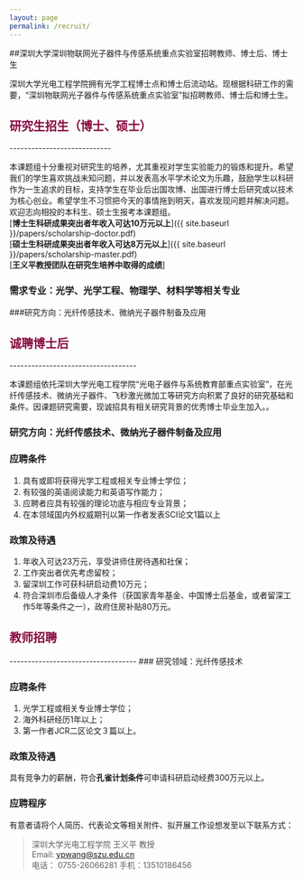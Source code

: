 ```yaml
---
layout: page
permalink: /recruit/
---
```


##深圳大学深圳物联网光子器件与传感系统重点实验室招聘教师、博士后、博士生

深圳大学光电工程学院拥有光学工程博士点和博士后流动站。现根据科研工作的需要，“深圳物联网光子器件与传感系统重点实验室”拟招聘教师、博士后和博士生。

<h2 style="color: #870A40;">研究生招生（博士、硕士）</h2>
----------------------------

本课题组十分重视对研究生的培养，尤其重视对学生实验能力的锻炼和提升。希望我们的学生喜欢挑战未知问题，并以发表高水平学术论文为乐趣，鼓励学生以科研作为一生追求的目标，支持学生在毕业后出国攻博、出国进行博士后研究或以技术为核心创业。希望学生不习惯把今天的事情拖到明天，喜欢发现问题并解决问题。欢迎志向相投的本科生、硕士生报考本课题组。<br>
[**博士生科研成果突出者年收入可达10万元以上**]({{ site.baseurl }}/papers/scholarship-doctor.pdf)<br>
[**硕士生科研成果突出者年收入可达8万元以上**]({{ site.baseurl }}/papers/scholarship-master.pdf)<br>
[**王义平教授团队在研究生培养中取得的成绩**]<br>

### 需求专业：光学、光学工程、物理学、材料学等相关专业

###研究方向：光纤传感技术、微纳光子器件制备及应用

<h2 style="color: #870A40;">诚聘博士后</h2>
-----------------------------------

本课题组依托深圳大学光电工程学院“光电子器件与系统教育部重点实验室”，在光纤传感技术、微纳光子器件、飞秒激光微加工等研究方向积累了良好的研究基础和条件。因课题研究需要，现诚招具有相关研究背景的优秀博士毕业生加入。。

### 研究方向：光纤传感技术、微纳光子器件制备及应用

### 应聘条件
  
  1. 具有或即将获得光学工程或相关专业博士学位；
  2. 有较强的英语阅读能力和英语写作能力；
  3. 应聘者应具有较强的理论功底与相应专业背景；
  4. 在本领域国内外权威期刊以第一作者发表SCI论文1篇以上
  
### 政策及待遇

  1. 年收入可达23万元，享受讲师住房待遇和社保；<br>
  2. 工作突出者优先考虑留校；<br>
  3. 留深圳工作可获科研启动费10万元；<br>
  4. 符合深圳市后备级人才条件（获国家青年基金、中国博士后基金，或者留深工作5年等条件之一），政府住房补贴80万元。

<h2 style="color: #870A40;">教师招聘</h2>
-----------------------------------
### 研究领域：光纤传感技术

### 应聘条件

  1. 光学工程或相关专业博士学位；<br>
  2. 海外科研经历1年以上；
  3. 第一作者JCR二区论文３篇以上。

### 政策及待遇
 
  具有竞争力的薪酬，符合**孔雀计划条件**可申请科研启动经费300万元以上。

### 应聘程序

有意者请将个人简历、代表论文等相关附件、拟开展工作设想发至以下联系方式：

> 深圳大学光电工程学院 王义平 教授<br>
> Email: ypwang@szu.edu.cn<br>
> 电话： 0755-26066281
> 手机：13510186456


